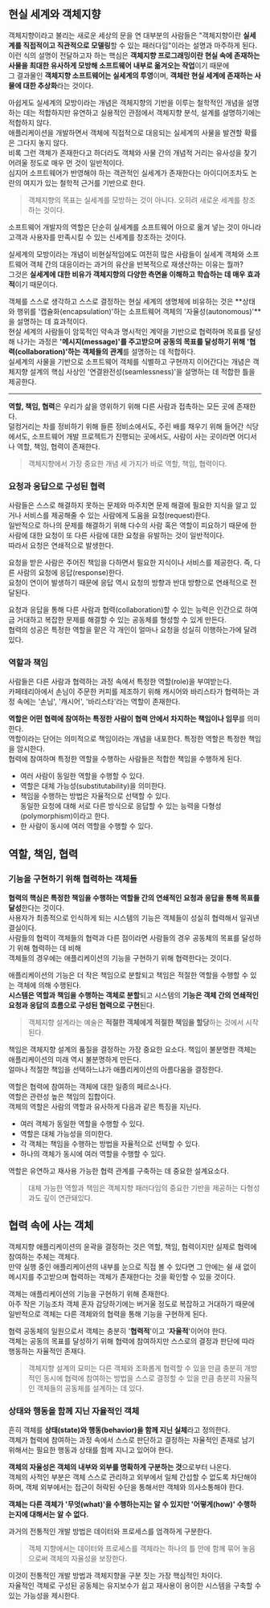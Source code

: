 ## 현실 세계와 객체지향

객체지향이라고 불리는 새로운 세상의 문을 연 대부분의 사람들은 "객체지향이란 **실세계를 직접적이고 직관적으로 모델링**할 수 있는 패러다임"이라는 설명과 마주하게 된다.  
이런 식의 설명이 전달하고자 하는 핵심은 **객체지향 프로그래밍이란 현실 속에 존재하는 사물을 최대한 유사하게 모방해 소프트웨어 내부로 옮겨오는 작업**이기 때문에  
그 결과물인 **객체지향 소프트웨어는 실세계의 투영**이며, **객체란 현실 세계에 존재하는 사물에 대한 추상화**라는 것이다.

아쉽게도 실세계의 모방이라는 개념은 객체지향의 기반을 이루는 철학적인 개념을 설명하는 데는 적합하지만 유연하고 실용적인 관점에서 객체지향 분석, 설계를 설명하기에는 적합하지 않다.  
애플리케이션을 개발하면서 객체에 직접적으로 대응되는 실세계의 사물을 발견할 확률은 그다지 놓지 않다.  
비록 그런 객체가 존재한다고 하더라도 객체와 사물 간의 개념적 거리는 유사성을 찾기 어려울 정도로 매우 먼 것이 일반적이다.  
심지어 소프트웨어가 반영해야 하는 객관적인 실세계가 존재한다는 아이디어조차도 논란의 여지가 있는 철학적 근거를 기반으로 한다.

> 객체지향의 목표는 실세계를 모방하는 것이 아니다. 오히려 새로운 세계를 창조하는 것이다.

소프트웨어 개발자의 역할은 단순히 실세계를 소프트웨어 아으로 옮겨 넣는 것이 아니라 고객과 사용자를 만족시킬 수 있는 신세계를 창조하는 것이다.

실세계의 모방이라는 개념이 비현실적임에도 여전히 많은 사람들이 실세계 객체와 소프트웨어 객체 간의 대응이라는 과거의 유산을 반복적으로 재생산하는 이유는 뭘까?  
그것은 **실세계에 대한 비유가 객체지향의 다양한 측면을 이해하고 학습하는 데 매우 효과적**이기 때문이다.

객체를 스스로 생각하고 스스로 결정하는 현실 세계의 생명체에 비유하는 것은 **상태와 행위를 '캡슐화(encapsulation)'하는 소프트웨어 객체의 '자율성(autonomous)'**을 설명하는 데 효과적이다.  
현실 세계의 사람들이 암묵적인 약속과 명시적인 계약을 기반으로 협력하며 목표를 달성해 나가는 과정은 **'메시지(message)'를 주고받으며 공동의 목표를 달성하기 위해 '협력(collaboration)'하는 객체들의 관계**를 설명하는 데 적합하다.  
실세계의 사물을 기반으로 소프트웨어 객체를 식별하고 구현까지 이어간다는 개념은 객체지향 설계의 핵심 사상인 '연결완전성(seamlessness)'을 설명하는 데 적합한 틀을 제공한다.

---

**역할, 책임, 협력**은 우리가 삶을 영위하기 위해 다른 사람과 접촉하는 모든 곳에 존재한다.  
덜컹거리는 차를 정비하기 위해 들른 정비소에서도, 주린 배를 채우기 위해 들어간 식당에서도, 소프트웨어 개발 프로젝트가 진행되는 곳에서도, 사람이 사는 곳이라면 어디서나 역할, 책임, 협력이 존재한다.

> 객체지향에서 가장 중요한 개념 세 가지가 바로 역할, 책임, 협력이다.

### 요청과 응답으로 구성된 협력

사람들은 스스로 해결하지 못하는 문제와 마주치면 문제 해결에 필요한 지식을 알고 있거나 서비스를 제공해줄 수 있는 사람에게 도움을 요청(request)한다.  
일반적으로 하나의 문제를 해결하기 위해 다수의 사람 혹은 역할이 피요하기 때문에 한 사람에 대한 요청이 또 다른 사람에 대한 요청을 유발하는 것이 일반적이다.  
따라서 요청은 연쇄적으로 발생한다.

요청을 받은 사람은 주어진 책임을 다하면서 필요한 지식이나 서비스를 제공한다. 즉, 다른 사람의 요청에 응답(response)한다.  
요청이 연이어 발생하기 때문에 응답 역시 요청의 방향과 반대 방향으로 연쇄적으로 전달된다.

요청과 응답을 통해 다른 사람과 협력(collaboration)할 수 있는 능력은 인간으로 하여금 거대하고 복잡한 문제를 해결할 수 있는 공동체를 형성할 수 있게 만든다.  
협력의 성공은 특정한 역할을 맡은 각 개인이 얼마나 요청을 성실히 이행하는가에 달려 있다.

### 역할과 책임

사람들은 다른 사람과 협력하는 과정 속에서 특정한 역할(role)을 부여받는다.  
카페테리아에서 손님이 주문한 커피를 제조하기 위해 캐시어와 바리스타가 협력하는 과정 속에는 '손님', '캐시어', '바리스타'라는 역할이 존재한다.

**역할은 어떤 협력에 참여하는 특정한 사람이 협력 안에서 차지하는 책임이나 임무**를 의미한다.  
역할이라는 단어는 의미적으로 책임이라는 개념을 내포한다. 특정한 역할은 특정한 책임을 암시한다.  
협력에 참여하며 특정한 역할을 수행하는 사람들은 적합한 책임을 수행하게 된다.

- 여러 사람이 동일한 역할을 수행할 수 있다.
- 역할은 대체 가능성(substitutability)을 의미한다.
- 책임을 수행하는 방법은 자율적으로 선택할 수 있다.  
  동일한 요청에 대해 서로 다른 방식으로 응답할 수 있는 능력을 다형성(polymorphism)이라고 한다.
- 한 사람이 동시에 여러 역할을 수행할 수 있다.

## 역할, 책임, 협력

### 기능을 구현하기 위해 협력하는 객체들

**협력의 핵심은 특정한 책임을 수행하는 역할들 간의 연쇄적인 요청과 응답을 통해 목표를 달성**한다는 것이다.  
사용자가 최종적으로 인식하게 되는 시스템의 기능은 객체들이 성실히 협력해서 일궈낸 결실이다.  
사람들의 협력이 객체들의 협력과 다른 점이라면 사람들의 경우 공동체의 목표를 달성하기 위해 협력하는 데 비해  
객체들의 경우에는 애플리케이션의 기능을 구현하기 위해 협력한다는 것이다.

애플리케이션의 기능은 더 작은 책임으로 분할되고 책임은 적절한 역할을 수행할 수 있는 객체에 의해 수행된다.  
**시스템은 역할과 책임을 수행하는 객체로 분할**되고 시스템의 **기능은 객체 간의 연쇄적인 요청과 응답의 흐름으로 구성된 협력으로 구현**된다.

> 객체지향 설계라는 예술은 **적절한 객체에게 적절한 책임을 할당**하는 것에서 시작된다.

책임은 객체지향 설계의 품질을 결정하는 가장 중요한 요소다. 책임이 불분명한 객체는 애플리케이션의 미래 역시 불분명하게 만든다.  
얼마나 적절한 책임을 선택하느냐가 애플리케이션의 아름다움을 결정한다.

역할은 협력에 참여하는 객체에 대한 일종의 페르소나다.  
역할은 관련성 높은 책임의 집합이다.  
객체의 역할은 사람의 역할과 유사하게 다음과 같은 특징을 지닌다.

- 여러 객체가 동일한 역할을 수행할 수 있다.
- 역할은 대체 가능성을 의미한다.
- 각 객체는 책임을 수행하는 방법을 자율적으로 선택할 수 있다.
- 하나의 객체가 동시에 여러 역할을 수행할 수 있다.

역할은 유연하고 재사용 가능한 협력 관계를 구축하는 데 중요한 설계요소다.

> 대체 가능한 역할과 책임은 객체지향 패러다임의 중요한 기반을 제공하는 다형성과도 깊이 연관돼있다.

## 협력 속에 사는 객체

객체지향 애플리케이션의 윤곽을 결정하는 것은 역할, 책임, 협력이지만 실제로 협력에 참여하는 주체는 객체다.  
만약 실행 중인 애플리케이션의 내부를 눈으로 직접 볼 수 있다면 그 안에는 쉴 새 없이 메시지를 주고받으며 협력하는 객체가 존재한다는 것을 확인할 수 있을 것이다.

객체는 애플리케이션의 기능을 구현하기 위해 존재한다.  
아주 작은 기능조차 객체 혼자 감당하기에는 버거울 정도로 복잡하고 거대하기 때문에 일반적으로 객체는 다른 객체와의 협력을 통해 기능을 구현하게 된다.

협력 공동체의 일원으로서 객체는 충분히 '**협력적**'이고 '**자율적**'이어야 한다.  
객체는 공동의 목표를 달성하기 위해 협력에 참여하지만 스스로의 결정과 판단에 따라 행동하는 자율적인 존재다.

> 객체지향 설계의 묘미는 다른 객체와 조화롭게 협력할 수 있을 만큼 충분히 개방적인 동시에 협력에 참여하는 방법을 스스로 결정할 수 있을 만큼 충분히 자율적인 객체들의 공동체를 설계하는 데 있다.

### 상태와 행동을 함께 지닌 자율적인 객체

흔히 객체를 **상태(state)와 행동(behavior)을 함께 지닌 실체**라고 정의한다.  
객체가 협력에 참여하는 과정 속에서 스스로 판단하고 결정하는 자율적인 존재로 남기 위해서는 필요한 행동과 상태를 함께 지니고 있어야 한다.

**객체의 자율성은 객체의 내부와 외부를 명확하게 구분하는 것**으로부터 나온다.  
객체의 사적인 부분은 객체 스스로 관리하고 외부에서 일체 간섭할 수 없도록 차단해야 하며, 객체 외부에서는 접근이 허락된 수단을 통해서만 객체와 의사소통해야 한다.

**객체는 다른 객체가 '무엇(what)'을 수행하는지는 알 수 있지만 '어떻게(how)' 수행하는지에 대해서는 알 수 없다.**

과거의 전통적인 개발 방법은 데이터와 프로세스를 엄격하게 구분한다.

> 객체 지향에서는 데이터와 프로세스를 객체라는 하나의 틀 안에 함께 묶어 놓음으로써 객체의 자율성을 보장한다.

이것이 전통적인 개발 방법과 객체지향을 구분 짓는 가장 핵심적인 차이다.  
자율적인 객체로 구성된 공동체는 유지보수가 쉽고 재사용이 용이한 시스템을 구축할 수 있는 가능성을 제시한다.
